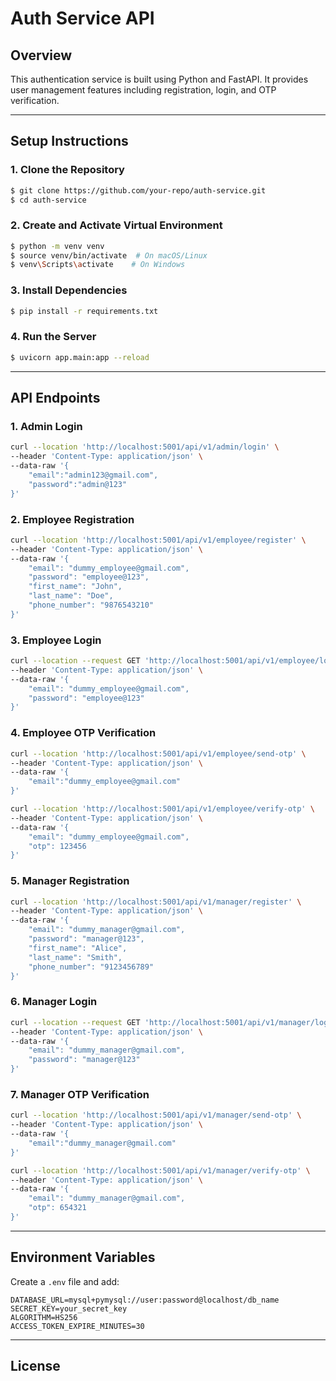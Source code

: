# Auth Service API

## Overview
This authentication service is built using Python and FastAPI. It provides user management features including registration, login, and OTP verification.

---

## Setup Instructions

### 1. Clone the Repository
```sh
$ git clone https://github.com/your-repo/auth-service.git
$ cd auth-service
```

### 2. Create and Activate Virtual Environment
```sh
$ python -m venv venv
$ source venv/bin/activate  # On macOS/Linux
$ venv\Scripts\activate    # On Windows
```

### 3. Install Dependencies
```sh
$ pip install -r requirements.txt
```

### 4. Run the Server
```sh
$ uvicorn app.main:app --reload
```

---

## API Endpoints

### 1. Admin Login
```sh
curl --location 'http://localhost:5001/api/v1/admin/login' \
--header 'Content-Type: application/json' \
--data-raw '{
    "email":"admin123@gmail.com",
    "password":"admin@123"
}'
```

### 2. Employee Registration
```sh
curl --location 'http://localhost:5001/api/v1/employee/register' \
--header 'Content-Type: application/json' \
--data-raw '{
    "email": "dummy_employee@gmail.com", 
    "password": "employee@123",
    "first_name": "John",
    "last_name": "Doe", 
    "phone_number": "9876543210"
}'
```

### 3. Employee Login
```sh
curl --location --request GET 'http://localhost:5001/api/v1/employee/login' \
--header 'Content-Type: application/json' \
--data-raw '{
    "email": "dummy_employee@gmail.com", 
    "password": "employee@123"
}'
```

### 4. Employee OTP Verification
```sh
curl --location 'http://localhost:5001/api/v1/employee/send-otp' \
--header 'Content-Type: application/json' \
--data-raw '{
    "email":"dummy_employee@gmail.com" 
}'
```

```sh
curl --location 'http://localhost:5001/api/v1/employee/verify-otp' \
--header 'Content-Type: application/json' \
--data-raw '{
    "email": "dummy_employee@gmail.com", 
    "otp": 123456
}'
```

### 5. Manager Registration
```sh
curl --location 'http://localhost:5001/api/v1/manager/register' \
--header 'Content-Type: application/json' \
--data-raw '{
    "email": "dummy_manager@gmail.com", 
    "password": "manager@123",
    "first_name": "Alice",
    "last_name": "Smith", 
    "phone_number": "9123456789"
}'
```

### 6. Manager Login
```sh
curl --location --request GET 'http://localhost:5001/api/v1/manager/login' \
--header 'Content-Type: application/json' \
--data-raw '{
    "email": "dummy_manager@gmail.com", 
    "password": "manager@123"
}'
```

### 7. Manager OTP Verification
```sh
curl --location 'http://localhost:5001/api/v1/manager/send-otp' \
--header 'Content-Type: application/json' \
--data-raw '{
    "email":"dummy_manager@gmail.com" 
}'
```

```sh
curl --location 'http://localhost:5001/api/v1/manager/verify-otp' \
--header 'Content-Type: application/json' \
--data-raw '{
    "email": "dummy_manager@gmail.com", 
    "otp": 654321
}'
```

---

## Environment Variables
Create a `.env` file and add:
```
DATABASE_URL=mysql+pymysql://user:password@localhost/db_name
SECRET_KEY=your_secret_key
ALGORITHM=HS256
ACCESS_TOKEN_EXPIRE_MINUTES=30
```

---

## License
